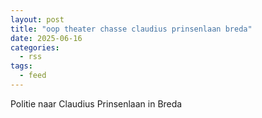 ```yaml
---
layout: post
title: "oop theater chasse claudius prinsenlaan breda"
date: 2025-06-16
categories: 
  - rss
tags: 
  - feed
---
```


Politie naar Claudius Prinsenlaan in Breda
